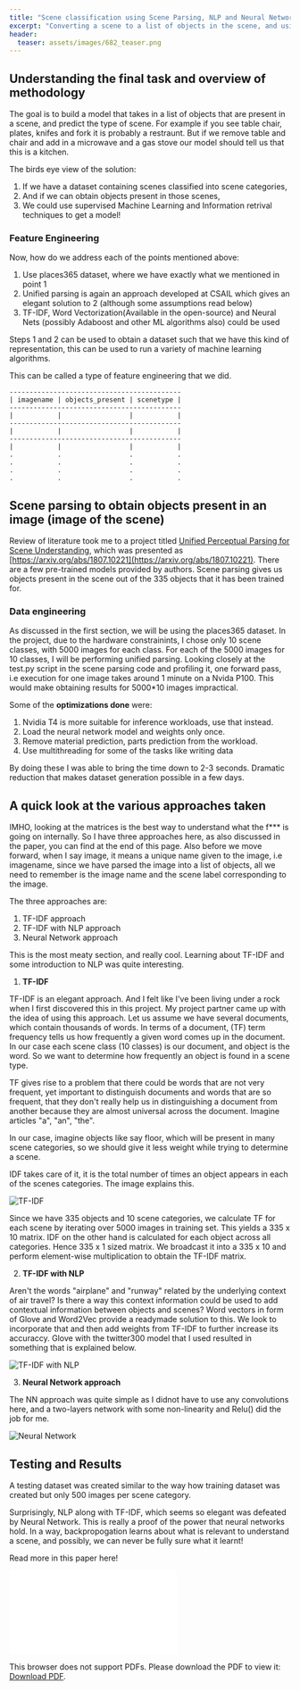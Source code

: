 ```yaml
---
title: "Scene classification using Scene Parsing, NLP and Neural Networks"
excerpt: "Converting a scene to a list of objects in the scene, and using the objects to predict the scene category!"
header:
  teaser: assets/images/682_teaser.png
---
```


## Understanding the final task and overview of methodology

The goal is to build a model that takes in a list of objects that are present in a scene, and predict the type of scene. For example if you see table chair, plates, knifes and fork it is probably a restraunt. But if we remove table and chair and add in a microwave and a gas stove our model should tell us that this is a kitchen. 

The birds eye view of the solution:
1. If we have a dataset containing scenes classified into scene categories,
2. And if we can obtain objects present in those scenes,
3. We could use supervised Machine Learning and Information retrival techniques to get a model!

### Feature Engineering

Now, how do we address each of the points mentioned above:
1. Use places365 dataset, where we have exactly what we mentioned in point 1
2. Unified parsing is again an approach developed at CSAIL which gives an elegant solution to 2 (although some assumptions read below)
3. TF-IDF, Word Vectorization(Available in the open-source) and Neural Nets (possibly Adaboost and other ML algorithms also) could be used

Steps 1 and 2 can be used to obtain a dataset such that we have this kind of representation, this can be used to run a variety of machine learning algorithms.

This can be called a type of feature engineering that we did.

```
-------------------------------------------
| imagename | objects_present | scenetype |
-------------------------------------------
|           |                 |           |
-------------------------------------------
|           |                 |           |
-------------------------------------------
|           |                 |           |
.           .                 .           .
.           .                 .           .
.           .                 .           .
.           .                 .           .
```

## Scene parsing to obtain objects present in an image (image of the scene)

Review of literature took me to a project titled [Unified Perceptual Parsing for Scene Understanding](https://github.com/CSAILVision/unifiedparsing), which was presented as [https://arxiv.org/abs/1807.10221](https://arxiv.org/abs/1807.10221). There are a few pre-trained models provided by authors. Scene parsing gives us objects present in the scene out of the 335 objects that it has been trained for. 

### Data engineering

As discussed in the first section, we will be using the places365 dataset. In the project, due to the hardware constrainints, I chose only 10 scene classes, with 5000 images for each class. For each of the 5000 images for 10 classes, I will be performing unified parsing. Looking closely at the test.py script in the scene parsing code and profiling it, one forward pass, i.e execution for one image takes around 1 minute on a Nvida P100. This would make obtaining results for 5000*10 images impractical. 

Some of the **optimizations done** were:

1. Nvidia T4 is more suitable for inference workloads, use that instead.
2. Load the neural network model and weights only once.
3. Remove material prediction, parts prediction from the workload.
4. Use multithreading for some of the tasks like writing data

By doing these I was able to bring the time down to 2-3 seconds. Dramatic reduction that makes dataset generation possible in a few days.

## A quick look at the various approaches taken

IMHO, looking at the matrices is the best way to understand what the f*** is going on internally. So I have three approaches here, as also discussed in the paper, you can find at the end of this page. Also before we move forward, when I say image, it means a unique name given to the image, i.e imagename, since we have parsed the image into a list of objects, all we need to remember is the image name and the scene label corresponding to the image.

The three approaches are:
1. TF-IDF approach
2. TF-IDF with NLP approach
3. Neural Network approach

This is the most meaty section, and really cool. Learning about TF-IDF and some introduction to NLP was quite interesting.

1. **TF-IDF** 

TF-IDF is an elegant approach. And I felt like I've been living under a rock when I first discovered this in this project. My project partner came up with the idea of using this approach. Let us assume we have several documents, which contain thousands of words. In terms of a document, (TF) term frequency tells us how frequently a given word comes up in the document. In our case each scene class (10 classes) is our document, and object is the word. So we want to determine how frequently an object is found in a scene type. 

TF gives rise to a problem that there could be words that are not very frequent, yet important to distinguish documents and words that are so frequent, that they don't really help us in distinguishing a document from another because they are almost universal across the document. Imagine articles "a", "an", "the". 

In our case, imagine objects like say floor, which will be present in many scene categories, so we should give it less weight while trying to determine a scene. 

IDF takes care of it, it is the total number of times an object appears in each of the scenes categories. The image explains this.

![TF-IDF](/assets/images/tfidf.jpg)

Since we have 335 objects and 10 scene categories, we calculate TF for each scene by iterating over 5000 images in training set. This yields a 335 x 10 matrix. IDF on the other hand is calculated for each object across all categories. Hence 335 x 1 sized matrix. We broadcast it into a 335 x 10 and perform element-wise multiplication to obtain the TF-IDF matrix.

2. **TF-IDF with NLP**

Aren't the words "airplane" and "runway" related by the underlying context of air travel? Is there a way this context information could be used to add contextual information between objects and scenes? Word vectors in form of Glove and Word2Vec provide a readymade solution to this. We look to incorporate that and then add weights from TF-IDF to further increase its accuraccy. Glove with the twitter300 model that I used resulted in something that is explained below.

![TF-IDF with NLP](/assets/images/tfidfnlp.jpg)

3. **Neural Network approach**

The NN approach was quite simple as I didnot have to use any convolutions here, and a two-layers network with some non-linearity and Relu() did the job for me.

![Neural Network](/assets/images/nnproject.jpg)

## Testing and Results

A testing dataset was created similar to the way how training dataset was created but only 500 images per scene category.

Surprisingly, NLP along with TF-IDF, which seems so elegant was defeated by Neural Network. This is really a proof of the power that neural networks hold. In a way, backpropogation learns about what is relevant to understand a scene, and possibly, we can never be fully sure what it learnt!

Read more in this paper here!

<object data="/682.pdf" type="application/pdf" width="1000px" height="1000px">
    <embed src="/LCNN.pdf">
        <p>This browser does not support PDFs. Please download the PDF to view it: <a href="http://ajinkyaghadge.github.io/682.pdf">Download PDF</a>.</p>
    </embed>
</object>
